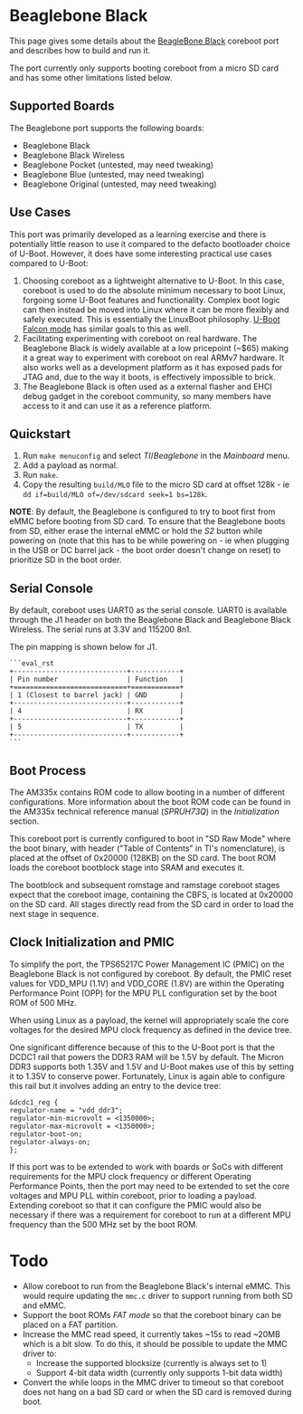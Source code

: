 # Beaglebone Black
This page gives some details about the [BeagleBone Black] coreboot port and
describes how to build and run it.

The port currently only supports booting coreboot from a micro SD card and has
some other limitations listed below.

## Supported Boards
The Beaglebone port supports the following boards:

- Beaglebone Black
- Beaglebone Black Wireless
- Beaglebone Pocket (untested, may need tweaking)
- Beaglebone Blue (untested, may need tweaking)
- Beaglebone Original (untested, may need tweaking)

## Use Cases
This port was primarily developed as a learning exercise and there is
potentially little reason to use it compared to the defacto bootloader choice of
U-Boot. However, it does have some interesting practical use cases compared to
U-Boot:

1. Choosing coreboot as a lightweight alternative to U-Boot. In this case,
   coreboot is used to do the absolute minimum necessary to boot Linux, forgoing
   some U-Boot features and functionality. Complex boot logic can then instead
   be moved into Linux where it can be more flexibly and safely executed. This
   is essentially the LinuxBoot philosophy. [U-Boot Falcon mode] has similar
   goals to this as well.
2. Facilitating experimenting with coreboot on real hardware. The Beaglebone
   Black is widely available at a low pricepoint (~$65) making it a great way to
   experiment with coreboot on real ARMv7 hardware. It also works well as a
   development platform as it has exposed pads for JTAG and, due to the way it
   boots, is effectively impossible to brick.
3. The Beaglebone Black is often used as a external flasher and EHCI debug
   gadget in the coreboot community, so many members have access to it and can
   use it as a reference platform.

## Quickstart
1. Run `make menuconfig` and select _TI_/_Beaglebone_ in the _Mainboard_ menu.
2. Add a payload as normal.
3. Run `make`.
4. Copy the resulting `build/MLO` file to the micro SD card at offset 128k - ie
   `dd if=build/MLO of=/dev/sdcard seek=1 bs=128k`.

**NOTE**: By default, the Beaglebone is configured to try to boot first from
eMMC before booting from SD card. To ensure that the Beaglebone boots from SD,
either erase the internal eMMC or hold the _S2_ button while powering on (note
that this has to be while powering on - ie when plugging in the USB or DC barrel
jack - the boot order doesn't change on reset) to prioritize SD in the boot
order.

## Serial Console
By default, coreboot uses UART0 as the serial console. UART0 is available
through the J1 header on both the Beaglebone Black and Beaglebone Black
Wireless. The serial runs at 3.3V and 115200 8n1.

The pin mapping is shown below for J1.

    ```eval_rst
    +----------------------------+------------+
    | Pin number                 | Function   |
    +============================+============+
    | 1 (Closest to barrel jack) | GND        |
    +----------------------------+------------+
    | 4                          | RX         |
    +----------------------------+------------+
    | 5                          | TX         |
    +----------------------------+------------+
    ```

## Boot Process
The AM335x contains ROM code to allow booting in a number of different
configurations. More information about the boot ROM code can be found in the
AM335x technical reference manual (_SPRUH73Q_) in the _Initialization_ section.

This coreboot port is currently configured to boot in "SD Raw Mode" where the
boot binary, with header ("Table of Contents" in TI's nomenclature), is placed
at the offset of 0x20000 (128KB) on the SD card. The boot ROM loads the coreboot
bootblock stage into SRAM and executes it.

The bootblock and subsequent romstage and ramstage coreboot stages expect that
the coreboot image, containing the CBFS, is located at 0x20000 on the SD card.
All stages directly read from the SD card in order to load the next stage in
sequence.

## Clock Initialization and PMIC
To simplify the port, the TPS65217C Power Management IC (PMIC) on the Beaglebone
Black is not configured by coreboot. By default, the PMIC reset values for
VDD_MPU (1.1V) and VDD_CORE (1.8V) are within the Operating Performance Point
(OPP) for the MPU PLL configuration set by the boot ROM of 500 MHz.

When using Linux as a payload, the kernel will appropriately scale the core
voltages for the desired MPU clock frequency as defined in the device tree.

One significant difference because of this to the U-Boot port is that the DCDC1
rail that powers the DDR3 RAM will be 1.5V by default. The Micron DDR3 supports
both 1.35V and 1.5V and U-Boot makes use of this by setting it to 1.35V to
conserve power. Fortunately, Linux is again able to configure this rail but it
involves adding an entry to the device tree:

    &dcdc1_reg {
    regulator-name = "vdd_ddr3";
    regulator-min-microvolt = <1350000>;
    regulator-max-microvolt = <1350000>;
    regulator-boot-on;
    regulator-always-on;
    };

If this port was to be extended to work with boards or SoCs with different
requirements for the MPU clock frequency or different Operating Performance
Points, then the port may need to be extended to set the core voltages and MPU
PLL within coreboot, prior to loading a payload. Extending coreboot so that it
can configure the PMIC would also be necessary if there was a requirement for
coreboot to run at a different MPU frequency than the 500 MHz set by the boot
ROM.

# Todo
- Allow coreboot to run from the Beaglebone Black's internal eMMC. This would
  require updating the `mmc.c` driver to support running from both SD and eMMC.
- Support the boot ROMs *FAT mode* so that the coreboot binary can be placed on
  a FAT partition.
- Increase the MMC read speed, it currently takes ~15s to read ~20MB which is a
  bit slow. To do this, it should be possible to update the MMC driver to:
    - Increase the supported blocksize (currently is always set to 1)
    - Support 4-bit data width (currently only supports 1-bit data width)
- Convert the while loops in the MMC driver to timeout so that coreboot does not
  hang on a bad SD card or when the SD card is removed during boot.


[Beaglebone Black]: https://beagleboard.org/black
[U-Boot Falcon mode]: https://elixir.bootlin.com/u-boot/v2020.07/source/doc/README.falcon
